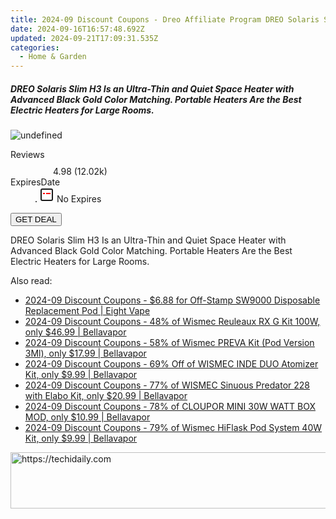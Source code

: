 ```yaml
---
title: 2024-09 Discount Coupons - Dreo Affiliate Program DREO Solaris Slim H3 Is an Ultra-Thin and Quiet Space Heater with Advanced Black Gold Color Matching. Portable Heaters Are the Best Electric Heaters for Large Rooms.
date: 2024-09-16T16:57:48.692Z
updated: 2024-09-21T17:09:31.535Z
categories:
  - Home & Garden
---
```


<div class="max-w-4xl mx-auto grid grid-cols-1 lg:max-w-5xl lg:gap-x-20 lg:grid-cols-2">
  <div class="relative p-3 col-start-1 row-start-1 flex flex-col-reverse rounded-lg bg-gradient-to-t from-black/75 via-black/0 sm:bg-none sm:row-start-2 sm:p-0 lg:row-start-1">
    <h5 class="mt-1 text-lg font-semibold text-white sm:text-slate-900 md:text-2xl dark:sm:text-white">DREO Solaris Slim H3 Is an Ultra-Thin and Quiet Space Heater with Advanced Black Gold Color Matching. Portable Heaters Are the Best Electric Heaters for Large Rooms.</h5>
  </div>
  
  <div class="col-start-1 col-end-3 row-start-1 grid gap-4 sm:mb-6 sm:grid-cols-4 lg:col-start-2 lg:row-span-6 lg:row-end-6 lg:mb-0 lg:gap-6">
      <img src="https://cdn3.impact.com//display-logo-via-campaign/17463.gif" onClick="javascript:window.open(decodeURIComponent('https%3A%2F%2Fdreoaffiliateprogram.pxf.io%2Fc%2F5597632%2F1926527%2F17463'), '_blank');void(0);" alt="undefined" class="h-60 w-full rounded-lg object-cover sm:col-span-2 sm:h-52 lg:col-span-full" loading="lazy" />
    
  </div>
  <dl class="row-start-2 mt-4 flex items-center text-xs font-medium sm:row-start-3 sm:mt-1 md:mt-2.5 lg:row-start-2">
    <dt class="sr-only">Reviews</dt>
    <dd class="flex items-center text-indigo-600 dark:text-indigo-400">
      <svg width="24" height="24" fill="none" aria-hidden="true" class="mr-1 stroke-current dark:stroke-indigo-500">
        <path d="m12 5 2 5h5l-4 4 2.103 5L12 16l-5.103 3L9 14l-4-4h5l2-5Z" stroke-width="2" stroke-linecap="round" stroke-linejoin="round" />
      </svg>
      <span>4.98 <span class="font-normal text-slate-400">(12.02k)</span></span>
    </dd>
    <dt class="sr-only">ExpiresDate</dt>
    <dd class="flex items-center">
      <svg width="2" height="2" aria-hidden="true" fill="currentColor" class="mx-3 text-slate-300">
        <circle cx="1" cy="1" r="1" />
      </svg>
      <svg width="24" height="24" viewBox="0 0 24 24" fill="none" stroke="currentColor" stroke-width="2">
        <rect x="3" y="3" width="18" height="18" rx="2" fill="#fff" />
        <path d="M6 10L18 10" stroke="red" stroke-width="2" fill="none" />
        <path d="M10 6L10 18" stroke="#fff" stroke-width="2" fill="none" />
      </svg>
      No Expires    </dd>
  </dl>
  <div class="col-start-1 row-start-3 mt-4 self-center sm:col-start-2 sm:row-span-2 sm:row-start-2 sm:mt-0 lg:col-start-1 lg:row-start-3 lg:row-end-4 lg:mt-6">
    <button type="button" onClick="javascript:window.open(decodeURIComponent('https%3A%2F%2Fdreoaffiliateprogram.pxf.io%2Fc%2F5597632%2F1926527%2F17463'), '_blank');void(0);" class="rounded-lg bg-red-600 px-3 py-2 text-sm font-medium leading-6 text-white">GET DEAL</button>
  </div>
  <p class="col-start-1 mt-4 text-sm leading-6 sm:col-span-2 lg:col-span-1 lg:row-start-4 lg:mt-6 dark:text-slate-400">
    DREO Solaris Slim H3 Is an Ultra-Thin and Quiet Space Heater with Advanced Black Gold Color Matching. Portable Heaters Are the Best Electric Heaters for Large Rooms.  </p>
</div>

<ins class="adsbygoogle"
      style="display:block"
      data-ad-client="ca-pub-7571918770474297"
      data-ad-slot="8358498916"
      data-ad-format="auto"
      data-full-width-responsive="true"></ins>
    

<span class="atpl-alsoreadstyle">Also read:</span>
<div><ul>
<li><a href="https://coupons.techidaily.com/coupon-1092830-share-59344-sale/"><u>2024-09 Discount Coupons - $6.88 for Off-Stamp SW9000 Disposable Replacement Pod | Eight Vape</u></a></li>
<li><a href="https://coupons.techidaily.com/coupon-1093005-share-122475-sale/"><u>2024-09 Discount Coupons - 48% of Wismec Reuleaux RX G Kit 100W, only $46.99 | Bellavapor</u></a></li>
<li><a href="https://coupons.techidaily.com/coupon-1093008-share-122475-sale/"><u>2024-09 Discount Coupons - 58% of Wismec PREVA Kit (Pod Version 3Ml), only $17.99 | Bellavapor</u></a></li>
<li><a href="https://coupons.techidaily.com/coupon-1092777-share-122475-sale/"><u>2024-09 Discount Coupons - 69% Off of WISMEC INDE DUO Atomizer Kit, only $9.99 | Bellavapor</u></a></li>
<li><a href="https://coupons.techidaily.com/coupon-1089775-share-122475-sale/"><u>2024-09 Discount Coupons - 77% of WISMEC Sinuous Predator 228 with Elabo Kit, only $20.99 | Bellavapor</u></a></li>
<li><a href="https://coupons.techidaily.com/coupon-1089767-share-122475-sale/"><u>2024-09 Discount Coupons - 78% of CLOUPOR MINI 30W WATT BOX MOD, only $10.99 | Bellavapor</u></a></li>
<li><a href="https://coupons.techidaily.com/coupon-1092990-share-122475-sale/"><u>2024-09 Discount Coupons - 79% of Wismec HiFlask Pod System 40W Kit, only $9.99 | Bellavapor</u></a></li>
</ul></div>

<!-- affiliate ads begin -->
<a href="https://unicoeye.pxf.io/c/5597632/2134235/18498" target="_top" id="2134235">
  <img src="//a.impactradius-go.com/display-ad/18498-2134235" border="0" alt="https://techidaily.com" width="728" height="90"/>
</a>
<img height="0" width="0" src="https://unicoeye.pxf.io/i/5597632/2134235/18498" style="position:absolute;visibility:hidden;" border="0" />
<!-- affiliate ads end -->

